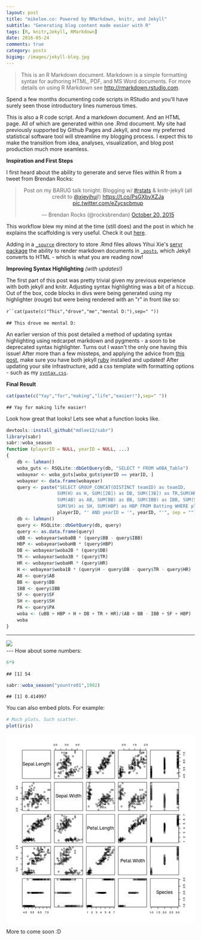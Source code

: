 ```yaml
---
layout: post
title: "mikelee.co: Powered by RMarkdown, knitr, and Jekyll"
subtitle: "Generating blog content made easier with R"
tags: [R, knitr,Jekyll, RMarkdown]
date: 2016-05-24
comments: true
category: posts
bigimg: /images/jekyll-blog.jpg
---
```

> This is an R Markdown document. Markdown is a simple formatting syntax for authoring HTML, PDF, and MS Word documents. For more details on using R Markdown see <http://rmarkdown.rstudio.com>.

Spend a few months documenting code scripts in RStudio and you'll have surely seen those introductory lines numerous times.

This is also a R code script. And a markdown document. And an HTML page. All of which are generated within one .Rmd document. My site had previously supported by Github Pages and Jekyll, and now my preferred statistical software tool will streamline my blogging process. I expect this to make the transition from idea, analyses, visualization, and blog post production much more seamless.

**Inspiration and First Steps**

I first heard about the ability to generate and serve files within R from a tweet from Brendan Rocks:

<blockquote class="twitter-tweet" align="center" data-lang="en"><p lang="en" dir="ltr">Post on my BARUG talk tonight: Blogging w/ <a href="https://twitter.com/hashtag/rstats?src=hash">#rstats</a> &amp; knitr-jekyll (all credit to <a href="https://twitter.com/xieyihui">@xieyihui</a>!) <a href="https://t.co/PsGXbyXZJa">https://t.co/PsGXbyXZJa</a> <a href="https://t.co/eZycscbmup">pic.twitter.com/eZycscbmup</a></p>&mdash; Brendan Rocks (@rocksbrendan) <a href="https://twitter.com/rocksbrendan/status/656564982885146625">October 20, 2015</a></blockquote>
<script async src="//platform.twitter.com/widgets.js" charset="utf-8"></script>

This workflow blew my mind at the time (still does) and the post in which he explains the scaffolding is very useful. Check it out [here](https://brendanrocks.com/blogging-with-rmarkdown-knitr-jekyll/).

Adding in a [`_source`](https://github.com/mikeleeco/mikeleeco.github.com/tree/master/_source/2016-05-24-mikeleeco-powered-by-rmarkdown.Rmd) directory to store .Rmd files allows	Yihui Xie's [servr package](https://github.com/yihui/servr) the ability to render markdown documents in  [`_posts`](https://github.com/mikeleeco/mikeleeco.github.com/tree/master/_posts/2016-05-24-mikeleeco-powered-by-rmarkdown.md), which Jekyll converts to HTML - which is what you are reading now!

**Improving Syntax Highlighting** *(with updates!)*

The first part of this post was pretty trivial given my previous experience with both jekyll and knitr. Adjusting syntax highlighting was a bit of a hiccup. Out of the box, code blocks in divs were being generated using my highlighter (rouge) but were being rendered with an "r" in front like so:

`r``cat(paste(c("This","drove","me","mental D:"),sep=" "))`

`## This drove me mental D:`

An earlier version of this post detailed a method of updating syntax highlighting using redcarpet markdown and pygments - a soon to be deprecated syntax highlighter. Turns out I wasn't the only one having this issue! After more than a few missteps, and applying the advice from [this post](https://github.com/jekyll/jekyll/issues/1342), make sure you have both jekyll [ruby](https://rubygems.org/pages/download) installed and updated! After updating your site infrastructure, add a css template with formatting options - such as my [`syntax.css`](https://github.com/mikeleeco/mikeleeco.github.com/tree/master/public/css/syntax.css).

**Final Result**




```r
cat(paste(c("Yay","for","making","life","easier!"),sep=" "))
```

```
## Yay for making life easier!
```

Look how great that looks! Lets see what a function looks like.


```r
devtools::install_github("mdlee12/sabr")
library(sabr)
sabr::woba_season
function (playerID = NULL, yearID = NULL, ...) 
{
    db <- lahman()
    woba_guts <- RSQLite::dbGetQuery(db, "SELECT * FROM wOBA_Table")
    wobayear <- woba_guts[woba_guts$yearID == yearID, ]
    wobayear <- data.frame(wobayear)
    query <- paste("SELECT GROUP_CONCAT(DISTINCT teamID) as teamID, 
                   SUM(H) as H, SUM([2B]) as DB, SUM([3B]) as TR,SUM(HR) as HR, 
                   SUM(AB) as AB, SUM(BB) as BB, SUM(IBB) as IBB, SUM(SF) as SF, 
                   SUM(SH) as SH, SUM(HBP) as HBP FROM Batting WHERE playerID = '", 
                   playerID, "' AND yearID = '", yearID, "'", sep = "")
    db <- lahman()
    query <- RSQLite::dbGetQuery(db, query)
    query <- as.data.frame(query)
    uBB <- wobayear$wobaBB * (query$BB - query$IBB)
    HBP <- wobayear$wobaHB * (query$HBP)
    DB <- wobayear$woba2B * (query$DB)
    TR <- wobayear$woba3B * (query$TR)
    HR <- wobayear$wobaHR * (query$HR)
    H <- wobayear$woba1B * (query$H - query$DB - query$TR - query$HR)
    AB <- query$AB
    BB <- query$BB
    IBB <- query$IBB
    SF <- query$SF
    SH <- query$SH
    PA <- query$PA
    woba <- (uBB + HBP + H + DB + TR + HR)/(AB + BB - IBB + SF + HBP)
    woba
}
```
---
<div class="row"><div class="col-sm-6  col-sm-offset-3"><img src="http://i.imgur.com/Z0MX0qd.gif" class="img-responsive center-block"/></div></div>
---
How about some numbers:


```r
6*9
```

```
## [1] 54
```

```r
sabr::woba_season("yountro01",1982)
```

```
## [1] 0.414997
```
You can also embed plots. For example:


```r
# Much plots. Such scatter.
plot(iris)
```

<img src="/figure/source/2016-05-24-mikeleeco-powered-by-rmarkdown/unnamed-chunk-6-1.png" title="plot of chunk unnamed-chunk-6" alt="plot of chunk unnamed-chunk-6" style="display: block; margin: auto;" />

More to come soon :D 
